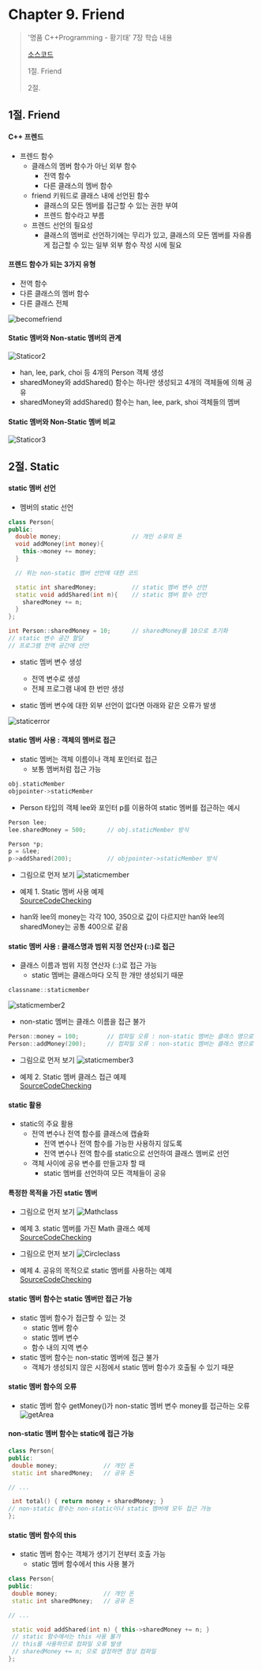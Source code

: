 #  Chapter 9. Friend      
> '명품 C++Programming - 황기태' 7장 학습 내용
>
> [소스코드](https://github.com/BangYunseo/Basic_CPP/tree/main/ch09_Friend)
> 
> 1절. Friend
> 
> 2절. 

## 1절. Friend
#### C++ 프렌드
* 프렌드 함수
  * 클래스의 멤버 함수가 아닌 외부 함수
    * 전역 함수
    * 다른 클래스의 멤버 함수
  * friend 키워드로 클래스 내에 선언된 함수
    * 클래스의 모든 멤버를 접근할 수 있는 권한 부여
    * 프렌드 함수라고 부름
  * 프렌드 선언의 필요성
    * 클래스의 멤버로 선언하기에는 무리가 있고, 클래스의 모든 멤버를 자유롭게 접근할 수 있는 일부 외부 함수 작성 시에 필요

#### 프렌드 함수가 되는 3가지 유형
* 전역 함수
* 다른 클래스의 멤버 함수
* 다른 클래스 전체

![becomefriend](https://github.com/BangYunseo/TIL/blob/main/Cpp/Image/ch09/becomefriend.PNG)

#### Static 멤버와 Non-static 멤버의 관계

![Staticor2](https://github.com/BangYunseo/TIL/blob/main/Cpp/Image/ch08/Staticor2.PNG)

* han, lee, park, choi 등 4개의 Person 객체 생성
* sharedMoney와 addShared() 함수는 하나만 생성되고 4개의 객체들에 의해 공유
* sharedMoney와 addShared() 함수는 han, lee, park, shoi 객체들의 멤버

#### Static 멤버와 Non-Static 멤버 비교

![Staticor3](https://github.com/BangYunseo/TIL/blob/main/Cpp/Image/ch08/Staticor3.PNG)

## 2절. Static
#### static 멤버 선언
* 멤버의 static 선언
```C++
class Person{
public:
  double money;                    // 개인 소유의 돈
  void addMoney(int money){
    this->money += money;
  }

  // 위는 non-static 멤버 선언에 대한 코드

  static int sharedMoney;          // static 멤버 변수 선언
  static void addShared(int n){    // static 멤버 함수 선언
    sharedMoney += n;
  }
};

int Person::sharedMoney = 10;      // sharedMoney를 10으로 초기화
// static 변수 공간 할당
// 프로그램 전역 공간에 선언
```
* static 멤버 변수 생성
  * 전역 변수로 생성
  * 전체 프로그램 내에 한 번만 생성

* static 멤버 변수에 대한 외부 선언이 없다면 아래와 같은 오류가 발생

![staticerror](https://github.com/BangYunseo/TIL/blob/main/Cpp/Image/ch08/staticerror.PNG)

#### static 멤버 사용 : 객체의 멤버로 접근
* static 멤버는 객체 이름이나 객체 포인터로 접근
  * 보통 멤버처럼 접근 가능
```C++
obj.staticMember
objpointer->staticMember
```
  * Person 타입의 객체 lee와 포인터 p를 이용하여 static 멤버를 접근하는 예시
```C++
Person lee;
lee.sharedMoney = 500;      // obj.staticMember 방식

Person *p;
p = &lee;
p->addShared(200);          // objpointer->staticMember 방식
```
* 그림으로 먼저 보기
![staticmember](https://github.com/BangYunseo/TIL/blob/main/Cpp/Image/ch08/staticmember.PNG)

* 예제 1. Static 멤버 사용 예제     
[SourceCodeChecking](https://github.com/BangYunseo/Basic_CPP/blob/main/ch08_Static/UsingStaticMember.cpp)

* han와 lee의 money는 각각 100, 350으로 값이 다르지만 han와 lee의 sharedMoney는 공통 400으로 같음

#### static 멤버 사용 : 클래스명과 범위 지정 연산자 (::)로 접근
* 클래스 이름과 범위 지정 연산자 (::)로 접근 가능
  * static 멤버는 클래스마다 오직 한 개만 생성되기 때문
```C++
classname::staticmember
```
![staticmember2](https://github.com/BangYunseo/TIL/blob/main/Cpp/Image/ch08/staticmember2.PNG)

 * non-static 멤버는 클래스 이름을 접근 불가
```C++
Person::money = 100;        // 컴파일 오류 : non-static 멤버는 클래스 명으로 접근 불가
Person::addMoney(200);      // 컴파일 오류 : non-static 멤버는 클래스 명으로 접근 불가
```
* 그림으로 먼저 보기
![staticmember3](https://github.com/BangYunseo/TIL/blob/main/Cpp/Image/ch08/staticmember3.PNG)

* 예제 2. Static 멤버 클래스 접근 예제     
[SourceCodeChecking](https://github.com/BangYunseo/Basic_CPP/blob/main/ch08_Static/AcessingStaticMember.cpp)

#### static 활용
* static의 주요 활용
  * 전역 변수나 전역 함수를 클래스에 캡슐화
    * 전역 변수나 전역 함수를 가능한 사용하지 않도록
    * 전역 변수나 전역 함수를 static으로 선언하여 클래스 멤버로 선언
  * 객체 사이에 공유 변수를 만들고자 할 때
    * static 멤버를 선언하여 모든 객체들이 공유

#### 특정한 목적을 가진 static 멤버
* 그림으로 먼저 보기
![Mathclass](https://github.com/BangYunseo/TIL/blob/main/Cpp/Image/ch08/Mathclass.PNG)

* 예제 3. static 멤버를 가진 Math 클래스 예제     
[SourceCodeChecking](https://github.com/BangYunseo/Basic_CPP/blob/main/ch08_Static/MathClass.cpp)

* 그림으로 먼저 보기
![Circleclass](https://github.com/BangYunseo/TIL/blob/main/Cpp/Image/ch08/Circleclass.PNG)

* 예제 4. 공유의 목적으로 static 멤버를 사용하는 예제     
[SourceCodeChecking](https://github.com/BangYunseo/Basic_CPP/blob/main/ch08_Static/CircleClass.cpp)

#### static 멤버 함수는 static 멤버만 접근 가능
* static 멤버 함수가 접근할 수 있는 것
  * static 멤버 함수
  * static 멤버 변수
  * 함수 내의 지역 변수
* static 멤버 함수는 non-static 멤버에 접근 불가
  * 객체가 생성되지 않은 시점에서 static 멤버 함수가 호출될 수 있기 때문 

#### static 멤버 함수의 오류
* static 멤버 함수 getMoney()가 non-static 멤버 변수 money를 접근하는 오류
![getArea](https://github.com/BangYunseo/TIL/blob/main/Cpp/Image/ch08/getArea.PNG)

#### non-static 멤버 함수는 static에 접근 가능
```C++
class Person{
public:
 double money;             // 개인 돈
 static int sharedMoney;   // 공유 돈

// ...

 int total() { return money + sharedMoney; }
// non-static 함수는 non-static이나 static 멤버에 모두 접근 가능
};
```
#### static 멤버 함수의 this
* static 멤버 함수는 객체가 생기기 전부터 호출 가능
  * static 멤버 함수에서 this 사용 불가
```C++
class Person{
public:
 double money;             // 개인 돈
 static int sharedMoney;   // 공유 돈

// ...

 static void addShared(int n) { this->sharedMoney += n; }
 // static 함수에서는 this 사용 불가
 // this를 사용하므로 컴파일 오류 발생
 // sharedMoney += n; 으로 설정하면 정상 컴파일
};
``` 

